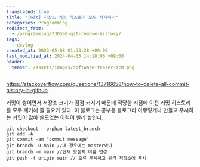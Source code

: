 ```yaml
---
translated: true
title: "[Git] 저장소 커밋 히스토리 모두 삭제하기"
categories: Programming
redirect_from:
  - /programming/230508-git-remove-history/
tags:
  - devlog
created_at: 2023-05-08 01:33:28 +09:00
last_modified_at: 2024-04-05 14:18:06 +09:00
header:
  teaser: /assets/images/software-teaser-scm.png
---
```


https://stackoverflow.com/questions/13716658/how-to-delete-all-commit-history-in-github

커밋이 쌓이면서 저장소 크기가 점점 커지기 때문에 적당한 시점에 이전 커밋 히스토리를 모두 제거해 줄 필요가 있다.  이 블로그는 공부용 블로그라 아무렇게나 만들고 푸시하는 커밋이 많아 쓸모없는 이력이 빨리 쌓인다.

```
git checkout --orphan latest_branch
git add -A
git commit -am "commit message"
git branch -D main //내 경우에는 master였다
git branch -m main //현재 브랜치 이름 변경
git push -f origin main // 오류 무시하고 원격 저장소에 푸시
```